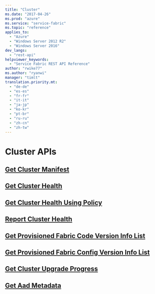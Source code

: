 ```yaml
---
title: "Cluster"
ms.date: "2017-04-26"
ms.prod: "azure"
ms.service: "service-fabric"
ms.topic: "reference"
applies_to: 
  - "Azure"
  - "Windows Server 2012 R2"
  - "Windows Server 2016"
dev_langs: 
  - "rest-api"
helpviewer_keywords: 
  - "Service Fabric REST API Reference"
author: "rwike77"
ms.author: "ryanwi"
manager: "timlt"
translation.priority.mt: 
  - "de-de"
  - "es-es"
  - "fr-fr"
  - "it-it"
  - "ja-jp"
  - "ko-kr"
  - "pt-br"
  - "ru-ru"
  - "zh-cn"
  - "zh-tw"
---
```

# Cluster APIs

## [Get Cluster Manifest](get-cluster-manifest.md)
## [Get Cluster Health](get-cluster-health.md)
## [Get Cluster Health Using Policy](get-cluster-health-using-policy.md)
## [Report Cluster Health](report-cluster-health.md)
## [Get Provisioned Fabric Code Version Info List](get-provisioned-fabric-code-version-info-list.md)
## [Get Provisioned Fabric Config Version Info List](get-provisioned-fabric-config-version-info-list.md)
## [Get Cluster Upgrade Progress](get-cluster-upgrade-progress.md)
## [Get Aad Metadata](get-aad-metadata.md)

